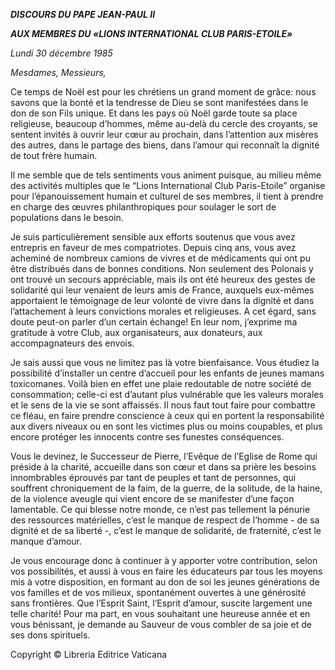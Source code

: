 ***DISCOURS DU PAPE JEAN-PAUL II***

***AUX MEMBRES DU «LIONS INTERNATIONAL CLUB PARIS-ETOILE»***

*Lundi 30 décembre 1985*

*Mesdames, Messieurs,*

Ce temps de Noël est pour les chrétiens un grand moment de grâce: nous savons que la bonté et la tendresse de Dieu se sont manifestées dans le don de son Fils unique. Et dans les pays où Noël garde toute sa place religieuse, beaucoup d’hommes, même au-delà du cercle des croyants, se sentent invités à ouvrir leur cœur au prochain, dans l’attention aux misères des autres, dans le partage des biens, dans l’amour qui reconnaît la dignité de tout frère humain.

Il me semble que de tels sentiments vous animent puisque, au milieu même des activités multiples que le “Lions International Club Paris-Etoile” organise pour l’épanouissement humain et culturel de ses membres, il tient à prendre en charge des œuvres philanthropiques pour soulager le sort de populations dans le besoin.

Je suis particulièrement sensible aux efforts soutenus que vous avez entrepris en faveur de mes compatriotes. Depuis cinq ans, vous avez acheminé de nombreux camions de vivres et de médicaments qui ont pu être distribués dans de bonnes conditions. Non seulement des Polonais y ont trouvé un secours appréciable, mais ils ont été heureux des gestes de solidarité qui leur venaient de leurs amis de France, auxquels eux-mêmes apportaient le témoignage de leur volonté de vivre dans la dignité et dans l’attachement à leurs convictions morales et religieuses. A cet égard, sans doute peut-on parler d’un certain échange! En leur nom, j’exprime ma gratitude à votre Club, aux organisateurs, aux donateurs, aux accompagnateurs des envois.

Je sais aussi que vous ne limitez pas là votre bienfaisance. Vous étudiez la possibilité d’installer un centre d’accueil pour les enfants de jeunes mamans toxicomanes. Voilà bien en effet une plaie redoutable de notre société de consommation; celle-ci est d’autant plus vulnérable que les valeurs morales et le sens de la vie se sont affaissés. Il nous faut tout faire pour combattre ce fléau, en faire prendre conscience à ceux qui en portent la responsabilité aux divers niveaux ou en sont les victimes plus ou moins coupables, et plus encore protéger les innocents contre ses funestes conséquences.

Vous le devinez, le Successeur de Pierre, l’Evêque de l’Eglise de Rome qui préside à la charité, accueille dans son cœur et dans sa prière les besoins innombrables éprouvés par tant de peuples et tant de personnes, qui souffrent chroniquement de la faim, de la guerre, de la solitude, de la haine, de la violence aveugle qui vient encore de se manifester d’une façon lamentable. Ce qui blesse notre monde, ce n’est pas tellement la pénurie des ressources matérielles, c’est le manque de respect de l’homme - de sa dignité et de sa liberté -, c’est le manque de solidarité, de fraternité, c’est le manque d’amour.

Je vous encourage donc à continuer à y apporter votre contribution, selon vos possibilités, et aussi à vous en faire les éducateurs par tous les moyens mis à votre disposition, en formant au don de soi les jeunes générations de vos familles et de vos milieux, spontanément ouvertes à une générosité sans frontières. Que l’Esprit Saint, l’Esprit d’amour, suscite largement une telle charité! Pour ma part, en vous souhaitant une heureuse année et en vous bénissant, je demande au Sauveur de vous combler de sa joie et de ses dons spirituels.

Copyright © Libreria Editrice Vaticana